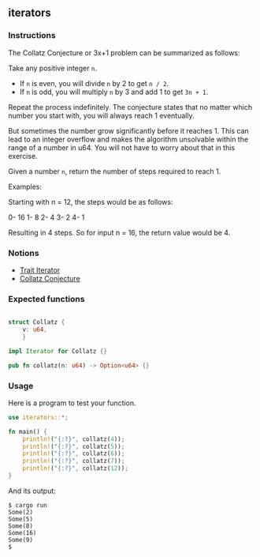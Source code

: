 ## iterators

### Instructions

The Collatz Conjecture or 3x+1 problem can be summarized as follows:

Take any positive integer `n`.

- If `n` is even, you will divide `n` by 2 to get `n / 2`.
- If `n` is odd, you will multiply `n` by 3 and add 1 to get `3n + 1`.

Repeat the process indefinitely. The conjecture states that no matter which number you start with, you will always reach 1 eventually.

But sometimes the number grow significantly before it reaches 1. This can lead to an integer overflow and makes the algorithm unsolvable within the range of a number in u64. You will not have to worry about that in this exercise.

Given a number `n`, return the number of steps required to reach 1.

Examples:

Starting with n = 12, the steps would be as follows:

0- 16
1- 8
2- 4
3- 2
4- 1

Resulting in 4 steps. So for input n = 16, the return value would be 4.

### Notions

- [Trait Iterator](https://doc.rust-lang.org/std/iter/trait.Iterator.html)
- [Collatz Conjecture](https://pt.wikipedia.org/wiki/Conjectura_de_Collatz)

### Expected functions

```rust

struct Collatz {
    v: u64,
    }

impl Iterator for Collatz {}

pub fn collatz(n: u64) -> Option<u64> {}
```

### Usage

Here is a program to test your function.

```rust
use iterators::*;

fn main() {
    println!("{:?}", collatz(4));
    println!("{:?}", collatz(5));
    println!("{:?}", collatz(6));
    println!("{:?}", collatz(7));
    println!("{:?}", collatz(12));
}
```

And its output:

```console
$ cargo run
Some(2)
Some(5)
Some(8)
Some(16)
Some(9)
$
```

